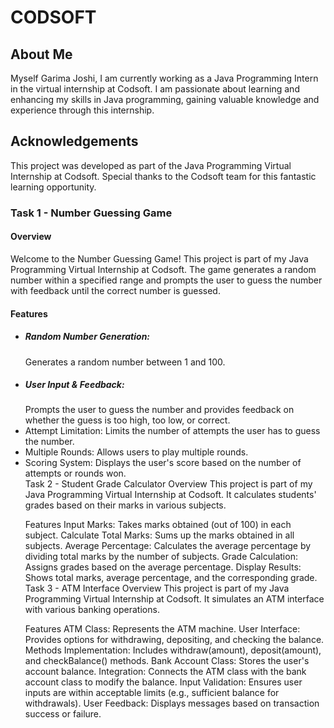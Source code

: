
<h1><b>CODSOFT</b></h1>

<h2>About Me</h2>
Myself Garima Joshi, I am currently working as a Java Programming Intern in the virtual internship at Codsoft. I am passionate about learning and enhancing my skills in Java programming, gaining valuable knowledge and experience through this internship.

<h2>Acknowledgements</h2>
This project was developed as part of the Java Programming Virtual Internship at Codsoft. Special thanks to the Codsoft team for this fantastic learning opportunity.

<h3>Task 1 - Number Guessing Game</h3>
<h4>Overview</h4>
Welcome to the Number Guessing Game! This project is part of my Java Programming Virtual Internship at Codsoft. The game generates a random number within a specified range and prompts the user to guess the number with feedback until the correct number is guessed.

<h4>Features</h4>
<ul>
<li><h5>Random Number Generation:</h5> Generates a random number between 1 and 100.</li>
<li><h5>User Input & Feedback:</h5> Prompts the user to guess the number and provides feedback on whether the guess is too high, too low, or correct.</li>
<li>Attempt Limitation: Limits the number of attempts the user has to guess the number.</li>
<li>Multiple Rounds: Allows users to play multiple rounds.</li>
<li>Scoring System: Displays the user's score based on the number of attempts or rounds won.</li>
Task 2 - Student Grade Calculator
Overview
This project is part of my Java Programming Virtual Internship at Codsoft. It calculates students' grades based on their marks in various subjects.

Features
Input Marks: Takes marks obtained (out of 100) in each subject.
Calculate Total Marks: Sums up the marks obtained in all subjects.
Average Percentage: Calculates the average percentage by dividing total marks by the number of subjects.
Grade Calculation: Assigns grades based on the average percentage.
Display Results: Shows total marks, average percentage, and the corresponding grade.
Task 3 - ATM Interface
Overview
This project is part of my Java Programming Virtual Internship at Codsoft. It simulates an ATM interface with various banking operations.

Features
ATM Class: Represents the ATM machine.
User Interface: Provides options for withdrawing, depositing, and checking the balance.
Methods Implementation: Includes withdraw(amount), deposit(amount), and checkBalance() methods.
Bank Account Class: Stores the user's account balance.
Integration: Connects the ATM class with the bank account class to modify the balance.
Input Validation: Ensures user inputs are within acceptable limits (e.g., sufficient balance for withdrawals).
User Feedback: Displays messages based on transaction success or failure.
